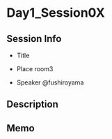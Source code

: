 # Day1_Session0X

## Session Info
* Title


* Place
room3

* Speaker
@fushiroyama

## Description

## Memo
